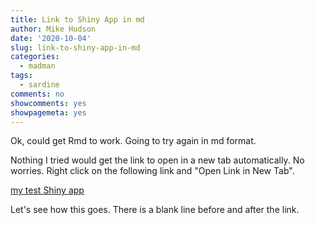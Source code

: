 ```yaml
---
title: Link to Shiny App in md
author: Mike Hudson
date: '2020-10-04'
slug: link-to-shiny-app-in-md
categories:
  - madman
tags:
  - sardine
comments: no
showcomments: yes
showpagemeta: yes
---
```


Ok, could get Rmd to work. Going to try again in md format.

Nothing I tried would get the link to open in a new tab automatically. No worries.
Right click on the following link and "Open Link in New Tab".

[my test Shiny app](https://mikejhudson.shinyapps.io/Mike_4Reactivity_23BYO/ "Test Shiny")

Let's see how this goes. There is a blank line before and after the link.